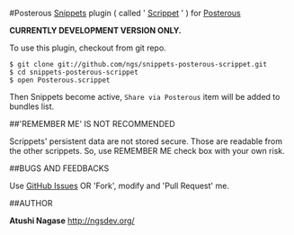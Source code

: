 #Posterous
[Snippets](http://www.snippetsapp.com/) plugin ( called ' [Scrippet](http://www.snippetsapp.com/extras/scrippets/) ' ) for [Posterous](http://posterous.com/)

**CURRENTLY DEVELOPMENT VERSION ONLY.**

To use this plugin, checkout from git repo.

    $ git clone git://github.com/ngs/snippets-posterous-scrippet.git
    $ cd snippets-posterous-scrippet
    $ open Posterous.scrippet

Then Snippets become active, `Share via Posterous` item will be added to bundles list.

##'REMEMBER ME' IS NOT RECOMMENDED

Scrippets' persistent data are not stored secure. Those are readable from the other scrippets. So, use REMEMBER ME check box with your own risk.

##BUGS AND FEEDBACKS

Use [GitHub Issues](https://github.com/ngs/snippets-posterous-scrippet/issues) OR 'Fork', modify and 'Pull Request' me.


##AUTHOR

**Atushi Nagase** http://ngsdev.org/


